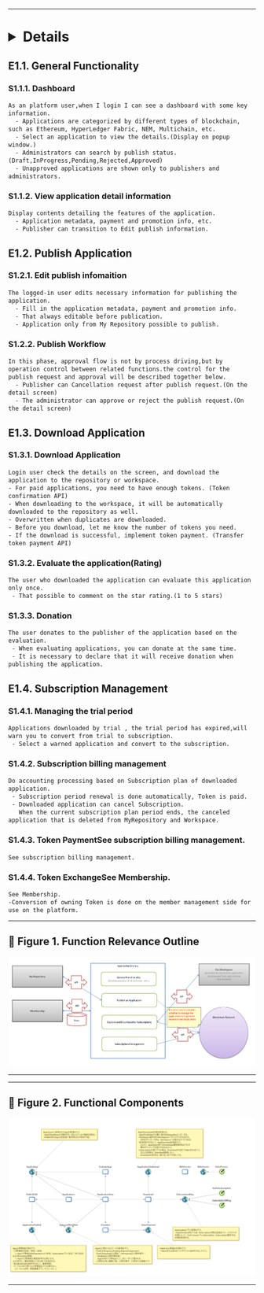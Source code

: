 ---
# <details><summrary>P1. Application Library</summrary>
## E1.1. General Functionality
### S1.1.1. Dashboard

```
As an platform user,when I login I can see a dashboard with some key information.
  - Applications are categorized by different types of blockchain, such as Ethereum, HyperLedger Fabric, NEM, Multichain, etc.
  - Select an application to view the details.(Display on popup window.)
  - Administrators can search by publish status.(Draft,InProgress,Pending,Rejected,Approved)
  - Unapproved applications are shown only to publishers and administrators.
```

  
### S1.1.2. View application detail information

```
Display contents detailing the features of the application.
  - Application metadata, payment and promotion info, etc.
  - Publisher can transition to Edit publish information.
```

## E1.2. Publish Application
### S1.2.1. Edit publish infomaition

```
The logged-in user edits necessary information for publishing the application.
  - Fill in the application metadata, payment and promotion info.
  - That always editable before publication.
  - Application only from My Repository possible to publish.
```

### S1.2.2. Publish Workflow

```
In this phase, approval flow is not by process driving,but by operation control between related functions.the control for the publish request and approval will be described together below.
  - Publisher can Cancellation request after publish request.(On the detail screen)
  - The administrator can approve or reject the publish request.(On the detail screen)
```

## E1.3. Download  Application
### S1.3.1. Download Application

```
Login user check the details on the screen, and download the application to the repository or workspace.
- For paid applications, you need to have enough tokens. (Token confirmation API)
- When downloading to the workspace, it will be automatically downloaded to the repository as well.
- Overwritten when duplicates are downloaded.
- Before you download, let me know the number of tokens you need.
- If the download is successful, implement token payment. (Transfer token payment API)
```

### S1.3.2. Evaluate the application(Rating)

```
The user who downloaded the application can evaluate this application only once.
 - That possible to comment on the star rating.(1 to 5 stars)
```

### S1.3.3. Donation

```
The user donates to the publisher of the application based on the evaluation.
 - When evaluating applications, you can donate at the same time.
 - It is necessary to declare that it will receive donation when publishing the application.
```

## E1.4. Subscription Management
### S1.4.1. Managing the trial period

```
Applications downloaded by trial , the trial period has expired,will warn you to convert from trial to subscription.
 - Select a warned application and convert to the subscription.
```

### S1.4.2. Subscription billing management

```
Do accounting processing based on Subscription plan of downloaded application.
 - Subscription period renewal is done automatically, Token is paid.
 - Downloaded application can cancel Subscription.
   When the current subscription plan period ends, the canceled application that is deleted from MyRepository and Workspace.
```

### S1.4.3. Token PaymentSee subscription billing management.

```
See subscription billing management.
```

### S1.4.4. Token ExchangeSee Membership.

```
See Membership.
-Conversion of owning Token is done on the member management side for use on the platform.
```

____  
## :link: Figure 1. Function Relevance Outline
![Function Relevance Outline Diagram](./resource/AL_FuncRelevanceOutlineDiagram.PNG "Figure 1. Function Relevance Outline")
____  

____  
## :link: Figure 2. Functional Components
![Functional Components Diagram](./resource/AL_ComponentDiagram.PNG "Figure 2. Functional Components")
____  

</details>
